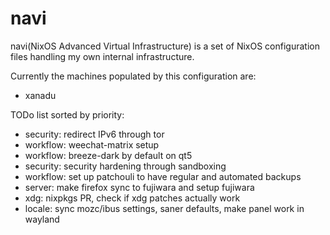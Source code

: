 navi
=====
navi(NixOS Advanced Virtual Infrastructure) is a set of NixOS configuration
files handling my own internal infrastructure. 

Currently the machines populated by this configuration are:

* xanadu


TODo list sorted by priority:
* security: redirect IPv6 through tor
* workflow: weechat-matrix setup
* workflow: breeze-dark by default on qt5
* security: security hardening through sandboxing 
* workflow: set up patchouli to have regular and automated backups
* server: make firefox sync to fujiwara and setup fujiwara
* xdg: nixpkgs PR, check if xdg patches actually work
* locale: sync mozc/ibus settings, saner defaults, make panel work in wayland
